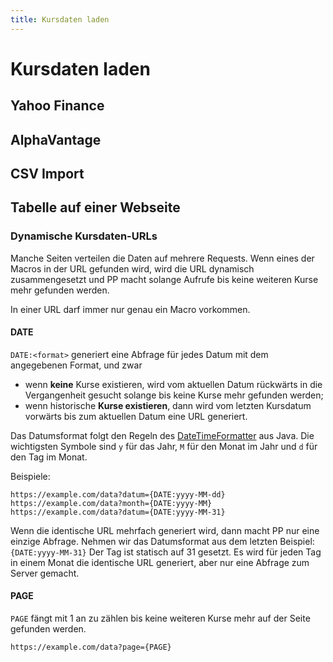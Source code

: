 ```yaml
---
title: Kursdaten laden
---
```


# Kursdaten laden

## Yahoo Finance

## AlphaVantage

## CSV Import

## Tabelle auf einer Webseite

### Dynamische Kursdaten-URLs

Manche Seiten verteilen die Daten auf mehrere Requests. Wenn eines der Macros in der URL gefunden wird, wird die URL dynamisch zusammengesetzt und PP macht solange Aufrufe bis keine weiteren Kurse mehr gefunden werden.

In einer URL darf immer nur genau ein Macro vorkommen.

#### DATE

```DATE:<format>``` generiert eine Abfrage für jedes Datum mit dem angegebenen Format, und zwar

* wenn **keine** Kurse existieren, wird vom aktuellen Datum rückwärts in die Vergangenheit gesucht solange bis keine Kurse mehr gefunden werden;
* wenn historische **Kurse existieren**, dann wird vom letzten Kursdatum vorwärts bis zum aktuellen Datum eine URL generiert.

Das Datumsformat folgt den Regeln des [DateTimeFormatter](https://docs.oracle.com/javase/8/docs/api/java/time/format/DateTimeFormatter.html) aus Java. Die wichtigsten Symbole sind ```y``` für das Jahr, ```M``` für den Monat im Jahr und ```d``` für den Tag im Monat.

Beispiele:
```
https://example.com/data?datum={DATE:yyyy-MM-dd}
https://example.com/data?month={DATE:yyyy-MM}
https://example.com/data?datum={DATE:yyyy-MM-31}
```

Wenn die identische URL mehrfach generiert wird, dann macht PP nur eine einzige Abfrage. Nehmen wir das Datumsformat aus dem letzten Beispiel: ```{DATE:yyyy-MM-31}``` Der Tag ist statisch auf 31 gesetzt. Es wird für jeden Tag in einem Monat die identische URL generiert, aber nur eine Abfrage zum Server gemacht.

#### PAGE

```PAGE``` fängt mit 1 an zu zählen bis keine weiteren Kurse mehr auf der Seite gefunden werden. 

```
https://example.com/data?page={PAGE}
```
